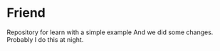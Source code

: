 # Friend
Repository for learn with a simple example 
And we did some changes.
Probably I do this at night.